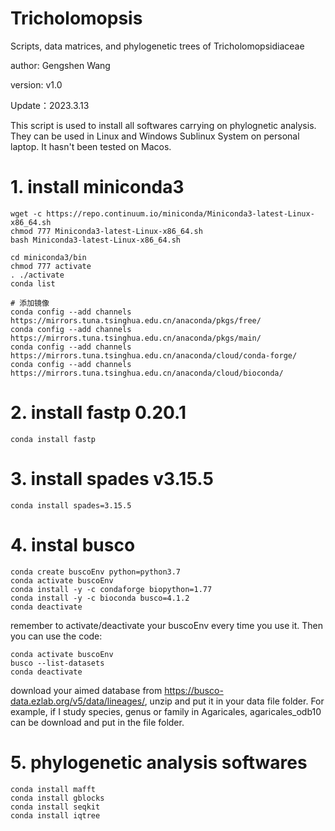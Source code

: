 # Tricholomopsis
Scripts, data matrices, and phylogenetic trees of Tricholomopsidiaceae

author: Gengshen Wang

version: v1.0

Update：2023.3.13

This script is used to install all softwares carrying on phylognetic analysis. They can be used in Linux and Windows Sublinux System on personal laptop. It hasn't been tested on Macos.

# 1. install miniconda3
```shell
wget -c https://repo.continuum.io/miniconda/Miniconda3-latest-Linux-x86_64.sh
chmod 777 Miniconda3-latest-Linux-x86_64.sh
bash Miniconda3-latest-Linux-x86_64.sh

cd miniconda3/bin
chmod 777 activate
. ./activate
conda list

# 添加镜像
conda config --add channels https://mirrors.tuna.tsinghua.edu.cn/anaconda/pkgs/free/
conda config --add channels https://mirrors.tuna.tsinghua.edu.cn/anaconda/pkgs/main/
conda config --add channels https://mirrors.tuna.tsinghua.edu.cn/anaconda/cloud/conda-forge/
conda config --add channels https://mirrors.tuna.tsinghua.edu.cn/anaconda/cloud/bioconda/
```

# 2. install fastp 0.20.1
```shell
conda install fastp
```

# 3. install spades v3.15.5
```shell
conda install spades=3.15.5
```
# 4. instal busco
```shell
conda create buscoEnv python=python3.7
conda activate buscoEnv
conda install -y -c condaforge biopython=1.77
conda install -y -c bioconda busco=4.1.2
conda deactivate
```
remember to activate/deactivate your buscoEnv every time you use it.
Then you can use the code:
```shell
conda activate buscoEnv
busco --list-datasets
conda deactivate
```
download your aimed database from https://busco-data.ezlab.org/v5/data/lineages/, unzip and put it in your data file folder. For example, if I study species, genus or family in Agaricales, agaricales_odb10 can be download and put in the file folder.

# 5. phylogenetic analysis softwares
```shell
conda install mafft
conda install gblocks
conda install seqkit
conda install iqtree
```
